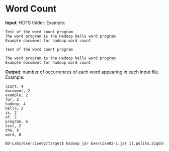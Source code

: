 # Word Count

**Input**: HDFS folder. Example:

    Test of the word count program
    The word program is the Hadoop hello word program
    Example document for hadoop word count

    Test of the word count program

    The word program is the Hadoop hello word program
    Example document for hadoop word count

**Output**: number of occurrences of each word appearing in each input file. Example: 

    count, 4
    document, 2
    example, 2
    for, 2
    hadoop, 4
    hello, 2
    is, 2
    of, 2
    program, 6
    test, 2
    the, 6
    word, 8

```sh
BD-Labs/Exercise02/target$ hadoop jar Exercise02-1.jar it.polito.bigdata.hadoop.E02Driver 1 ./in/ ./out/
```
